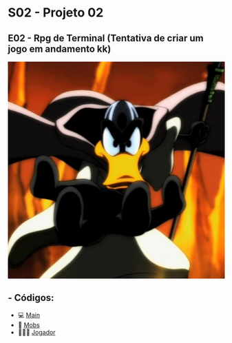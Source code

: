 # S02 - Projeto 02
## E02 - Rpg de Terminal (Tentativa de criar um jogo em andamento kk)

<div align="center">
<img src="OMagoEImplacavel.jpg" >
</div>

## - Códigos: 
- 💻 [Main](Principal.java)
- 🐲 [Mobs](Mobs/Mob.java)
- 🧙🏻‍♂️ [Jogador](Jogadores/Jogador.java)